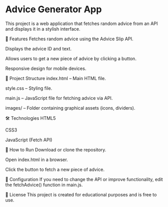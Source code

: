 # Advice Generator App
This project is a web application that fetches random advice from an API and displays it in a stylish interface.

📌 Features
Fetches random advice using the Advice Slip API.

Displays the advice ID and text.

Allows users to get a new piece of advice by clicking a button.

Responsive design for mobile devices.

📂 Project Structure
index.html – Main HTML file.

style.css – Styling file.

main.js – JavaScript file for fetching advice via API.

images/ – Folder containing graphical assets (icons, dividers).

🛠 Technologies
HTML5

CSS3

JavaScript (Fetch API)

🚀 How to Run
Download or clone the repository.

Open index.html in a browser.

Click the button to fetch a new piece of advice.

🔧 Configuration
If you need to change the API or improve functionality, edit the fetchAdvice() function in main.js.

📜 License
This project is created for educational purposes and is free to use.

